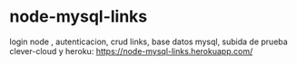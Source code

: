 # node-mysql-links
login node , autenticacion, crud links, base datos mysql, subida de prueba clever-cloud y heroku: https://node-mysql-links.herokuapp.com/
